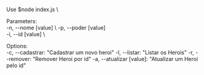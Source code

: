 Use $node index.js \

Parameters: \
    -n, --nome [value] \ 
    -p, --poder [value] \
    -i, --id [value] \

Options: \
    -c, --cadastrar: "Cadastrar um novo heroi"
    -l, --listar: "Listar os Herois"
    -r, --remover: "Remover Heroi por id"
    -a, --atualizar [value]: "Atualizar um Heroi pelo id"